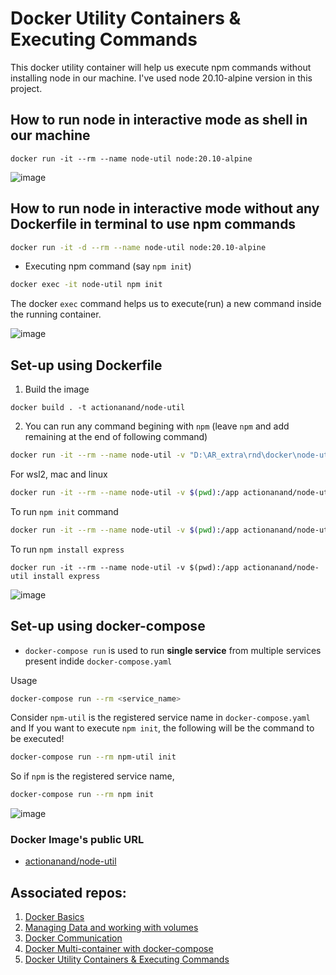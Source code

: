 # Docker Utility Containers & Executing Commands

This docker utility container will help us execute npm commands without installing node in our machine. I've used node 20.10-alpine version in this project.

## How to run node in interactive mode as shell in our machine

```shell
docker run -it --rm --name node-util node:20.10-alpine
```

![image](https://github.com/actionanand/node-util/assets/46064269/0e99e84b-5c5a-4f87-880b-dda5e5e3526f)


## How to run node in interactive mode without any Dockerfile in terminal to use npm commands

```bash
docker run -it -d --rm --name node-util node:20.10-alpine
```

- Executing npm command (say `npm init`)

```bash
docker exec -it node-util npm init
```

The docker `exec` command helps us to execute(run) a new command inside the running container. 

![image](https://github.com/actionanand/node-util/assets/46064269/873a981b-fbdd-4a88-9b09-8971fbddbfde)

## Set-up using Dockerfile

1. Build the image

```shell
docker build . -t actionanand/node-util
```

2. You can run any command begining with `npm` (leave `npm` and add remaining at the end of following command)

```bash
docker run -it --rm --name node-util -v "D:\AR_extra\rnd\docker\node-util:/app" actionanand/node-util
```

For wsl2, mac and linux

```bash
docker run -it --rm --name node-util -v $(pwd):/app actionanand/node-util
```

To run `npm init` command

```bash
docker run -it --rm --name node-util -v $(pwd):/app actionanand/node-util init
```

To run `npm install express`

```shell
docker run -it --rm --name node-util -v $(pwd):/app actionanand/node-util install express
```

![image](https://github.com/actionanand/node-util/assets/46064269/76df332e-3c6f-483f-a7f7-9e44975eac4c)


## Set-up using docker-compose

* `docker-compose run` is used to run **single service** from multiple services present indide `docker-compose.yaml`

Usage

```bash
docker-compose run --rm <service_name>
```

Consider `npm-util` is the registered service name in `docker-compose.yaml` and If you want to execute `npm init`, the following will be the command to be executed!

```bash
docker-compose run --rm npm-util init
```

So if `npm` is the registered service name,

```bash
docker-compose run --rm npm init
```

![image](https://github.com/actionanand/node-util/assets/46064269/ff420eb6-8413-481c-baf2-996aab5c9154)

### Docker Image's public URL

* [actionanand/node-util](https://hub.docker.com/r/actionanand/node-util)


## Associated repos:

1. [Docker Basics](https://github.com/actionanand/docker_playground)
2. [Managing Data and working with volumes](https://github.com/actionanand/docker_data_volume)
3. [Docker Communication](https://github.com/actionanand/docker_communication)
4. [Docker Multi-container with docker-compose](https://github.com/actionanand/docker_multi-container)
5. [Docker Utility Containers & Executing Commands](https://github.com/actionanand/node-util)
